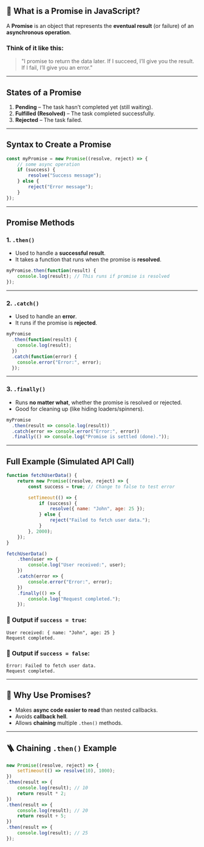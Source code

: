 
## 🌟 What is a Promise in JavaScript?

A **Promise** is an object that represents the **eventual result** (or failure) of an **asynchronous operation**.

### Think of it like this:

> "I promise to return the data later. If I succeed, I’ll give you the result. If I fail, I’ll give you an error."

---

##  States of a Promise

1. **Pending** – The task hasn’t completed yet (still waiting).
2. **Fulfilled (Resolved)** – The task completed successfully.
3. **Rejected** – The task failed.

---

##  Syntax to Create a Promise

```javascript
const myPromise = new Promise((resolve, reject) => {
    // some async operation
    if (success) {
        resolve("Success message");
    } else {
        reject("Error message");
    }
});
```

---

##  Promise Methods

### 1. `.then()`

* Used to handle a **successful result**.
* It takes a function that runs when the promise is **resolved**.

```javascript
myPromise.then(function(result) {
    console.log(result); // This runs if promise is resolved
});
```

---

### 2. `.catch()`

* Used to handle an **error**.
* It runs if the promise is **rejected**.

```javascript
myPromise
  .then(function(result) {
    console.log(result);
  })
  .catch(function(error) {
    console.error("Error:", error);
  });
```

---

### 3. `.finally()`

* Runs **no matter what**, whether the promise is resolved or rejected.
* Good for cleaning up (like hiding loaders/spinners).

```javascript
myPromise
  .then(result => console.log(result))
  .catch(error => console.error("Error:", error))
  .finally(() => console.log("Promise is settled (done)."));
```

---

##  Full Example (Simulated API Call)

```javascript
function fetchUserData() {
    return new Promise((resolve, reject) => {
        const success = true; // Change to false to test error

        setTimeout(() => {
            if (success) {
                resolve({ name: "John", age: 25 });
            } else {
                reject("Failed to fetch user data.");
            }
        }, 2000);
    });
}

fetchUserData()
    .then(user => {
        console.log("User received:", user);
    })
    .catch(error => {
        console.error("Error:", error);
    })
    .finally(() => {
        console.log("Request completed.");
    });
```

### 🧾 Output if `success = true`:

```
User received: { name: "John", age: 25 }
Request completed.
```

### 🧾 Output if `success = false`:

```
Error: Failed to fetch user data.
Request completed.
```

---

## 🧠 Why Use Promises?

* Makes **async code easier to read** than nested callbacks.
* Avoids **callback hell**.
* Allows **chaining** multiple `.then()` methods.

---

## 🪜 Chaining `.then()` Example

```javascript
new Promise((resolve, reject) => {
    setTimeout(() => resolve(10), 1000);
})
.then(result => {
    console.log(result); // 10
    return result * 2;
})
.then(result => {
    console.log(result); // 20
    return result + 5;
})
.then(result => {
    console.log(result); // 25
});
```

